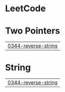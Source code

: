 # LeetCode


# Two Pointers
|  |
| ------- |
| [0344-reverse-string](https://github.com/Tejas-Mehetre/LeetCode/tree/master/0344-reverse-string) |
# String
|  |
| ------- |
| [0344-reverse-string](https://github.com/Tejas-Mehetre/LeetCode/tree/master/0344-reverse-string) |